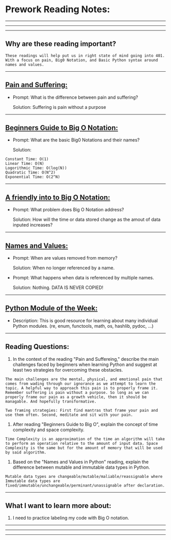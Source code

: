 # **Prework Reading Notes:**

---
---
---

## Why are these reading important?

```
These readings will help put us in right state of mind going into 401. With a focus on pain, Big0 Notation, and Basic Python syntax around names and values.
```

---

## [**Pain and Suffering:**](https://codefellows.github.io/code-401-python-guide/curriculum/class-01/notes/pain_suffering)

* Prompt: What is the difference between pain and suffering?

  Solution: Suffering is pain without a purpose

---

## [**Beginners Guide to Big O Notation:**](https://robbell.io/2009/06/a-beginners-guide-to-big-o-notation)

* Prompt: What are the basic Big0 Notations and their names?

  Solution:

```
Constant Time: O(1)
Linear Time: O(N)
Logorithmic Time: O(log(N))
Quadratic Time: O(N^2)
Exponential Time: O(2^N)
```

---

## [**A friendly into to Big O Notation:**](https://www.codenewbie.org/basecs/8)

* Prompt: What problem does Big O Notation address?

  Solution: How will the time or data stored change as the amout of data inputed increases?

---

## [**Names and Values:**](https://www.youtube.com/watch?v=_AEJHKGk9ns)

* Prompt: When are values removed from memory?

  Solution: When no longer referenced by a name.

* Prompt: What happens when data is referenced by multiple names.

  Solution: Nothing. DATA IS NEVER COPIED!

---

## [**Python Module of the Week:**](https://pymotw.com/3/index.html)

* Description: This is good resource for learning about many individual Python modules. (re, enum, functools, math, os, hashlib, pydoc, ...)

---

## **Reading Questions:**

1. In the context of the reading "Pain and Suffereing," describe the main challenges faced by beginners when learning Python and suggest at least two strategies for overcoming these obstacles.

```
The main challenges are the mental, physical, and emotional pain that comes from wading through our ignorance as we attempt to learn the topic. A helpful way to approach this pain is to properly frame it. Remember suffering is pain without a purpose. So long as we can properly frame our pain as a growth vehicle, then it should be managable. And hopefully transformative. 

Two framing strategies: First find mantras that frame your pain and use them often. Second, meditate and sit with your pain.
```

1. After reading "Beginners Guide to Big O", explain the concept of time complexity and space complexity.

```
Time Complexity is an approximation of the time an algorithm will take to perform an operation relative to the amount of input data. Space Complexity is the same but for the amount of memory that will be used by said algorithm.
```

1. Based on the "Names and Values in Python" reading, explain the difference between mutable and immutable data types in Python.

```
Mutable data types are changeable/mutable/maliable/reassignable where Immutable data types are fixed/immutable/unchangeable/perminant/unassignable after declaration.
```

---

## **What I want to learn more about:**

1. I need to practice labeling my code with Big O notation.

---
---
---
